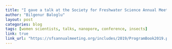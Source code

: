 ```yaml
---
title: "I gave a talk at the Society for Freshwater Science Annual Meeting in Salt Lake City, US."
author: "Bilgenur Baloglu"
layout: post
categories: blog
tags: [women scientists, talks, nanopore, conference, insects]
link: true
link_url: "https://sfsannualmeeting.org/includes/2019/ProgramBook2019.pdf" 
---
```


